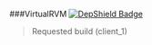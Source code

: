 ###VirtualRVM
[![DepShield Badge](https://depshield.sonatype.org/badges/SnoopyCodeX/repository/depshield.svg)](https://depshield.github.io)
>Requested build (client_1)
